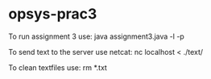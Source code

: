 # opsys-prac3

To run assignment 3 use: java assignment3.java -l <port number> -p <pattern>

To send text to the server use netcat: nc localhost <port number> < ./text/<textfile>

To clean textfiles use: rm *.txt